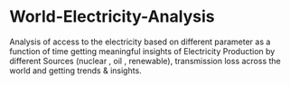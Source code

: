 # World-Electricity-Analysis
Analysis of access to the electricity  based on different parameter as a function of time getting meaningful insights of Electricity Production by different Sources (nuclear , oil , renewable), transmission loss across the world and getting trends &amp; insights.
